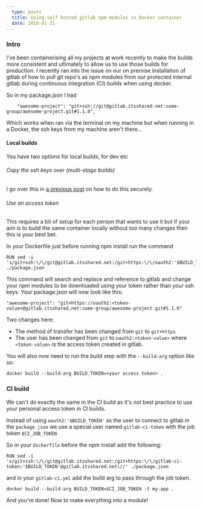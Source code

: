```yaml
---
  type: posts
  title: Using self hosted gitlab npm modules in Docker container
  date: 2018-01-31
---
```

  
### Intro

I've been containerising all my projects at work recently to make the builds more consistent and ultimately to allow us to use those builds for production.  I recently ran into the issue on our on premise installation of gitlab of how to pull git repo's as npm modules from our protected internal gitlab during continuous integration (CI) builds when using docker.

So in my package.json I had
```
    "awesome-project": "git+ssh://git@gitlab.itsshared.net:some-group/awesome-project.git#1.1.0",

```
Which works when ran via the terminal on my machine but when running in a Docker, the ssh keys from my machine aren't there...

#### Local builds

You have two options for local builds, for dev etc

###### Copy the ssh keys over (multi-stage builds)

I go over this in [a previous post](https://www.grainger.xyz/using-ssh-keys-in-docker/) on how to do this securely.

###### Use an access token

This requires a bit of setup for each person that wants to use it but if your aim is to build the same container locally without too many changes then this is your best bet.

In your Dockerfile just before running npm install run the command

```shell
RUN sed -i 's/git+ssh:\/\/git@gitlab.itsshared.net:/git+https:\/\/oauth2:'$BUILD_TOKEN'@gitlab.itsshared.net\//' ./package.json
```

This command will search and replace and reference to gitlab and change your npm modules to be downloaded using your token rather than your ssh keys.  Your package.json will now look like this:

```shell
"awesome-project": "git+https://oauth2:<token-value>@gitlab.itsshared.net:some-group/awesome-project.git#1.1.0"
```

Two changes here:

* The method of transfer has been changed from `git` to `git+https`
* The user has been changed from `git` to `oauth2:<token-value>` where `<token-value>` is the access token created in gitlab.


You will also now need to run the build step with the `--build-arg` option like so:

```shell
docker build --build-arg BUILD_TOKEN=<your access token> .
```

### CI build

We can't do exactly the same in the CI build as it's not best practice to use your personal access token in CI builds.

Instead of using `oauth2:'$BUILD_TOKEN'` as the user to connect to gitlab in the `package.json` we use a special user named `gitlab-ci-token` with the job token `$CI_JOB_TOKEN`

So in your `Dockerfile` before the npm install add the following:

```shell
RUN sed -i 's/git+ssh:\/\/git@gitlab.itsshared.net:/git+https:\/\/gitlab-ci-token:'$BUILD_TOKEN'@gitlab.itsshared.net\//' ./package.json
```

and in your `gitlab-ci.yml` add the build arg to pass through the job token.

```shell
docker build --build-arg BUILD_TOKEN=$CI_JOB_TOKEN -t my-app .
```

And you're done!  Now to make everything into a module!